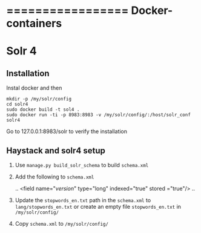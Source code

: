 =================
Docker-containers
=================

Solr 4
======

Installation
------------
Instal docker and then

    mkdir -p /my/solr/config
    cd solr4
    sudo docker build -t sol4 .
    sudo docker run -ti -p 8983:8983 -v /my/solr/config/:/host/solr_conf solr4

Go to 127.0.0.1:8983/solr to verify the installation

Haystack and solr4 setup
------------------------
1. Use `manage.py build_solr_schema` to build `schema.xml`
3. Add the following to `schema.xml`
    
    ..
    &lt;field name="_version_" type="long" indexed="true" stored ="true"/&gt;
    ..

3. Update the `stopwords_en.txt` path in the `schema.xml` to `lang/stopwords_en.txt` or create an empty file `stopwords_en.txt` in `/my/solr/config/`
4. Copy `schema.xml` to `/my/solr/config/`
